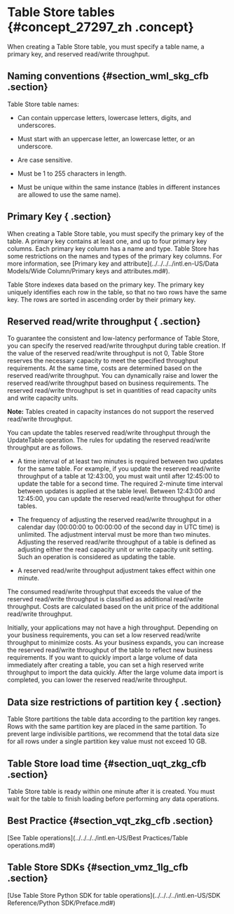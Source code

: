 # Table Store tables {#concept_27297_zh .concept}

When creating a Table Store table, you must specify a table name, a primary key, and reserved read/write throughput.

## Naming conventions {#section_wml_skg_cfb .section}

Table Store table names:

-   Can contain uppercase letters, lowercase letters, digits, and underscores.

-   Must start with an uppercase letter, an lowercase letter, or an underscore.

-   Are case sensitive.

-   Must be 1 to 255 characters in length.

-   Must be unique within the same instance \(tables in different instances are allowed to use the same name\).


## Primary Key { .section}

When creating a Table Store table, you must specify the primary key of the table. A primary key contains at least one, and up to four primary key columns. Each primary key column has a name and type. Table Store has some restrictions on the names and types of the primary key columns. For more information, see [Primary key and attribute](../../../../intl.en-US/Data Models/Wide Column/Primary keys and attributes.md#).

Table Store indexes data based on the primary key. The primary key uniquely identifies each row in the table, so that no two rows have the same key. The rows are sorted in ascending order by their primary key.

## Reserved read/write throughput { .section}

To guarantee the consistent and low-latency performance of Table Store, you can specify the reserved read/write throughput during table creation. If the value of the reserved read/write throughput is not 0, Table Store reserves the necessary capacity to meet the specified throughput requirements. At the same time, costs are determined based on the reserved read/write throughput. You can dynamically raise and lower the reserved read/write throughput based on business requirements. The reserved read/write throughput is set in quantities of read capacity units and write capacity units.

**Note:** Tables created in capacity instances do not support the reserved read/write throughput.

You can update the tables reserved read/write throughput through the UpdateTable operation. The rules for updating the reserved read/write throughput are as follows.

-   A time interval of at least two minutes is required between two updates for the same table. For example, if you update the reserved read/write throughput of a table at 12:43:00, you must wait until after 12:45:00 to update the table for a second time. The required 2-minute time interval between updates is applied at the table level. Between 12:43:00 and 12:45:00, you can update the reserved read/write throughput for other tables.

-   The frequency of adjusting the reserved read/write throughput in a calendar day \(00:00:00 to 00:00:00 of the second day in UTC time\) is unlimited. The adjustment interval must be more than two minutes. Adjusting the reserved read/write throughput of a table is defined as adjusting either the read capacity unit or write capacity unit setting. Such an operation is considered as updating the table.

-   A reserved read/write throughput adjustment takes effect within one minute.


The consumed read/write throughput that exceeds the value of the reserved read/write throughput is classified as additional read/write throughput. Costs are calculated based on the unit price of the additional read/write throughput.

Initially, your applications may not have a high throughput. Depending on your business requirements, you can set a low reserved read/write throughput to minimize costs. As your business expands, you can increase the reserved read/write throughput of the table to reflect new business requirements. If you want to quickly import a large volume of data immediately after creating a table, you can set a high reserved write throughput to import the data quickly. After the large volume data import is completed, you can lower the reserved read/write throughput.

## Data size restrictions of partition key { .section}

Table Store partitions the table data according to the partition key ranges. Rows with the same partition key are placed in the same partition. To prevent large indivisible partitions, we recommend that the total data size for all rows under a single partition key value must not exceed 10 GB.

## Table Store load time {#section_uqt_zkg_cfb .section}

Table Store table is ready within one minute after it is created. You must wait for the table to finish loading before performing any data operations.

## Best Practice {#section_vqt_zkg_cfb .section}

[See Table operations](../../../../intl.en-US/Best Practices/Table operations.md#)

## Table Store SDKs {#section_vmz_1lg_cfb .section}

[Use Table Store Python SDK for table operations](../../../../intl.en-US/SDK Reference/Python SDK/Preface.md#)

